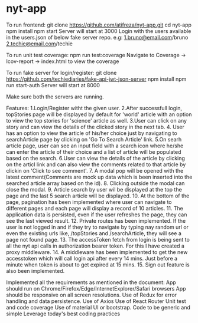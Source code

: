 # nyt-app

To run frontend:
git clone https://github.com/atifreza/nyt-app.git
cd nyt-app
npm install
npm start
Server will start at 3000
Login with the users available in the users.json of below fake server repo. e.g: 1.bruno@email.com/bruno 2.techie@email.com/techie

To run unit test coverage:
npm run test:coverage
Navigate to Coverage -> Icov-report -> index.html to view the coverage

To run fake server for login/register:
git clone https://github.com/techiediaries/fake-api-jwt-json-server
npm install
npm run start-auth
Server will start at 8000

Make sure both the servers are running.


Features:
1.Login/Register witht the given user.
2.After successfull login, topStories page will be displayed by default for 'world' article with an option to view the top stories for
  'science' article as well.
3.User can click on any story and can view the details of the clicked story in the next tab.
4. User has an option to view the article of his/her choice just by navigating to searchArticle page by clicking on 
  'Go To Search Article' link.
5.On searh article page, user can see an input field with a search icon where he/she can enter the article of their choice and a list of
  article will be populated based on the search.
6.User can view the details of the article by clicking on the articl link and can also view the comments related to that article by
  clickin on 'Click to see comment'.
7. A modal pop will be opened with the latest comment(Comments are mock up data which is been inserted into the searched article array
   based on the id).
8. Clicking outside the modal can close the modal.
9. Article search by user wil be displayed at the top the page and the last 5 search article will be displayed.
10. At the bottom of the page, pagination has been implemented where user can navigate to different pages and each page will display
    a record of 10 articles. 
11. The application data is persisted, even if the user refreshes the page, they can see the last viewed result.
12. Private routes has been implemented. If the user is not logged in and if they try to navigate by typing nay random url
    or even the existing urls like, /topStories and /searchArticle, they will see a page not found page.
13. The accessToken fetch from login is being sent to all the nyt api calls in authorization bearer token.
    For this I have created a proxy middleware.
14. A middleware has been implemented to get the new accesstoken which will call login api after every 14 mins.
    Just before a minute when token is about to get expired at 15 mins.
15. Sign out feature is also been implemented.
    
Implemented all the requirements as mentioned in the document:
App should run on Chrome/Firefox/Edge/InternetExplorer/Safari browsers
App should be responsive on all screen resolutions.
Use of Redux for error handling and data persistence.
Use of Axios
Use of React Router
Unit test and code coverage
Use of material UI or bootstrap.
Code to be generic and simple
Leverage today's best coding practices


